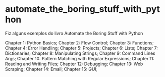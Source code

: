 # automate_the_boring_stuff_with_python

Fiz alguns exemplos do livro Automate the Boring Stuff with Python

Chapter 1: Python Basics;
Chapter 2: Flow Control;
Chapter 3: Functions;
Chapter 4: Error Handling;
Chapter 5: Projects;
Chapter 6: Lists;
Chapter 7: Dictionaries;
Chapter 8: Manipulating Strings;
Chapter 9: Command Lines Args;
Chapter 10: Pattern Matching with Regular Expressions;
Chapter 11: Reading and Writing Files;
Chapter 12: Debugging;
Chapter 13: Web Scraping;
Chapter 14: Email;
Chapter 15: GUI;
